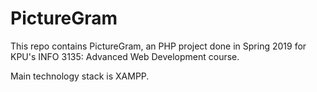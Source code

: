 # PictureGram

This repo contains PictureGram, an PHP project done in Spring 2019 for KPU's INFO 3135: Advanced Web Development course.

Main technology stack is XAMPP.
